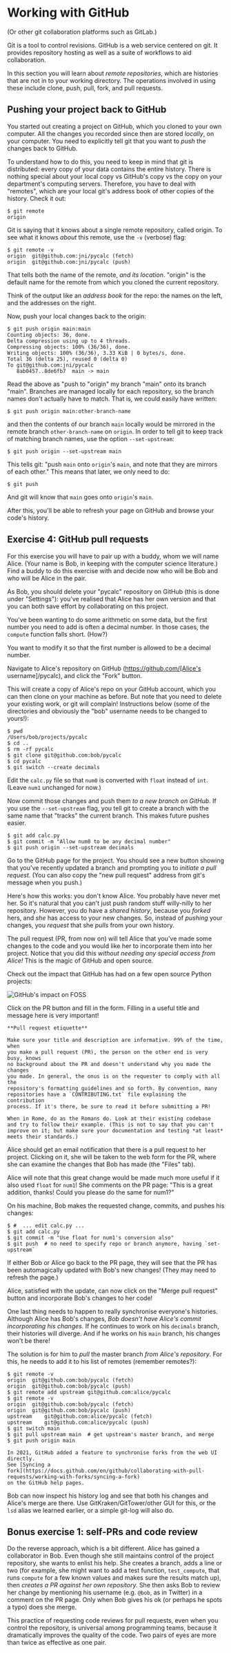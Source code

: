 # Working with GitHub

(Or other git collaboration platforms such as GitLab.)

Git is a tool to control revisions. GitHub is a web service centered on git. It
provides repository hosting as well as a suite of workflows to aid
collaboration.

In this section you will learn about *remote repositories*, which are histories
that are not in to your working directory. The operations involved in using
these include clone, push, pull, fork, and pull requests.

## Pushing your project back to GitHub

You started out creating a project on GitHub, which you cloned to your
own computer. All the changes you recorded since then are stored
*locally*, on your computer. You need to explicitly tell git that you
want to *push* the changes back to GitHub.

To understand how to do this, you need to keep in mind that git is
distributed: every copy of your data contains the entire history. There
is nothing special about your local copy vs GitHub's copy vs the copy
on your department's computing servers. Therefore, you have to deal
with "remotes", which are your local git's address book of other copies
of the history. Check it out:

```console
$ git remote
origin
```

Git is saying that it knows about a single remote repository, called
origin. To see what it knows *about* this remote, use the `-v` (verbose)
flag:

```console
$ git remote -v
origin	git@github.com:jni/pycalc (fetch)
origin	git@github.com:jni/pycalc (push)
```

That tells both the name of the remote, *and its location*. "origin" is
the default name for the remote from which you cloned the current
repository.

Think of the output like an *address book* for the repo: the names on the
left, and the addresses on the right.

Now, push your local changes back to the origin:

```console
$ git push origin main:main
Counting objects: 36, done.
Delta compression using up to 4 threads.
Compressing objects: 100% (36/36), done.
Writing objects: 100% (36/36), 3.33 KiB | 0 bytes/s, done.
Total 36 (delta 25), reused 0 (delta 0)
To git@github.com:jni/pycalc
   8ab0457..8de6fb7  main -> main
```

Read the above as "push to "origin" my branch "main" onto its branch
"main". Branches are managed locally for each repository, so the branch names
don't actually have to match. That is, we could easily have written:

```console
$ git push origin main:other-branch-name
```

and then the contents of our branch `main` locally would be mirrored in the
remote branch `other-branch-name` on `origin`. In order to tell git to keep
track of matching branch names, use the option `--set-upstream`:

```console
$ git push origin --set-upstream main
```

This tells git: "push `main` onto `origin`'s `main`, and note that they are
mirrors of each other." This means that later, we only need to do:

```console
$ git push
```

And git will know that `main` goes onto `origin`'s `main`.

After this, you'll be able to refresh your page on GitHub and
browse your code's history.

## Exercise 4: GitHub pull requests

For this exercise you will have to pair up with a buddy, whom
we will name Alice. (Your name is Bob, in keeping with the computer
science literature.) Find a buddy to do this exercise with and decide now who
will be Bob and who will be Alice in the pair.

As Bob, you should delete your "pycalc" repository on GitHub (this is done
under "Settings"): you've realised that Alice has her
own version and that you can both save effort by collaborating on this project.

You've been wanting to do some arithmetic on some data, but the first
number you need to add is often a decimal number. In those cases, the
`compute` function falls short. (How?)

You want to modify it so that the first number is allowed to be a decimal
number.

Navigate to Alice's repository on GitHub
(https://github.com/[Alice's username]/pycalc), and click the "Fork"
button.

This will create a copy of Alice's repo on your GitHub account, which
you can then clone on your machine as before. But note that you need to
delete your existing work, or git will complain! Instructions below (some of
the directories and obviously the "bob" username needs to be changed to
yours!):

```console
$ pwd
/Users/bob/projects/pycalc
$ cd ..
$ rm -rf pycalc
$ git clone git@github.com:bob/pycalc
$ cd pycalc
$ git switch --create decimals
```

Edit the `calc.py` file so that `num0` is converted with `float`
instead of `int`. (Leave `num1` unchanged for now.)

Now commit those changes and push them *to a new branch on GitHub*. If you use
the `--set-upstream` flag, you tell git to create a branch with the same
name that "tracks" the current branch. This makes future pushes easier.

```console
$ git add calc.py
$ git commit -m "Allow num0 to be any decimal number"
$ git push origin --set-upstream decimals
```

Go to the GitHub page for the project. You should see a new button
showing that you've recently updated a branch and prompting you to
*initiate a pull request*. (You can also copy the "new pull request" address
from git's message when you push.)

Here's how this works: you don't know Alice. You probably have never met
her. So it's natural that you can't just push random stuff willy-nilly to her
repository. However, you do have a *shared history*, because you *forked* hers,
and *she* has access to your new changes. So, instead of *pushing* your
changes, you *request* that she *pulls* from your own history.

The pull request (PR, from now on) will tell Alice that you've made some
changes to the code and you would like her to incorporate them into
her project. Notice that you did this *without needing any special
access from Alice!* This is the magic of GitHub and open source.

Check out the impact that GitHub has had on a few open source Python projects:

![GitHub's impact on FOSS](images/gh.png)

Click on the PR button and fill in the form. Filling in a useful
title and message here is very important!

```{note}
**Pull request etiquette**

Make sure your title and description are informative. 99% of the time, when
you make a pull request (PR), the person on the other end is very busy, knows
no background about the PR and doesn't understand why you made the changes
you made. In general, the onus is on the requester to comply with all the
repository's formatting guidelines and so forth. By convention, many
repositories have a `CONTRIBUTING.txt` file explaining the contribution
process. If it's there, be sure to read it before submitting a PR!

When in Rome, do as the Romans do. Look at their existing codebase
and try to follow their example. (This is not to say that you can't
improve on it; but make sure your documentation and testing *at least*
meets their standards.)
```

Alice should get an email notification that there is a pull request to
her project. Clicking on it, she will be taken to the web form for the
PR, where she can examine the changes that Bob has made (the "Files" tab).

Alice will note that this great change would be made much more useful if it
also used `float` for `num1`! She comments on the
PR page: "This is a great addition, thanks! Could you please do the same for
num1?"

On his machine, Bob makes the requested change, commits, and pushes his changes:

```console
$ #  ... edit calc.py ...
$ git add calc.py
$ git commit -m "Use float for num1's conversion also"
$ git push  # no need to specify repo or branch anymore, having `set-upstream`
```

If either Bob or Alice go back to the PR page, they will see that the PR has
been automagically updated with Bob's new changes! (They may need to
refresh the page.)

Alice, satisfied with the update, can now click on the "Merge pull
request" button and incorporate Bob's changes to her code!

One last thing needs to happen to really synchronise everyone's histories.
Although Alice has Bob's changes, *Bob doesn't have Alice's commit
incorporating his changes.* If he continues to work on his `decimals` branch,
their histories will diverge. And if he works on his `main` branch, his
changes won't be there!

The solution is for him to *pull* the master branch *from Alice's repository*.
For this, he needs to add it to his list of remotes (remember remotes?):

```console
$ git remote -v
origin	git@github.com:bob/pycalc (fetch)
origin	git@github.com:bob/pycalc (push)
$ git remote add upstream git@github.com:alice/pycalc
$ git remote -v
origin	git@github.com:bob/pycalc (fetch)
origin	git@github.com:bob/pycalc (push)
upstream	git@github.com:alice/pycalc (fetch)
upstream	git@github.com:alice/pycalc (push)
$ git switch main
$ git pull upstream main  # get upstream's master branch, and merge
$ git push origin main
```

```{note}
In 2021, GitHub added a feature to synchronise forks from the web UI directly.
See [Syncing a
fork](https://docs.github.com/en/github/collaborating-with-pull-requests/working-with-forks/syncing-a-fork)
on the GitHub help pages.
```

Bob can now inspect his history log and see that both his changes and Alice's
merge are there. Use GitKraken/GitTower/other GUI for this, or the `lsd`
alias we learned earlier, or a simple git-log will also do.

## Bonus exercise 1: self-PRs and code review

Do the reverse approach, which is a bit different. Alice has gained a
collaborator in Bob. Even though she still maintains control of the project
repository, she wants to enlist his help. She creates a branch, adds a line or
two (for example, she might want to add a test function, `test_compute`, that
runs `compute` for a few known values and makes sure the results match up), then
*creates a PR against her own repository.* She then asks Bob to review her
change by mentioning his username (e.g. `@bob`, as in Twitter) in a comment on
the PR page. Only when Bob gives his ok (or perhaps he spots a typo) does she
merge.

This practice of requesting code reviews for pull requests, even when you
control the repository, is universal among programming teams, because it
dramatically improves the quality of the code. Two pairs of eyes are more than
twice as effective as one pair.
